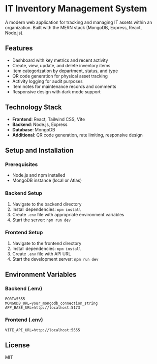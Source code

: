# IT Inventory Management System

A modern web application for tracking and managing IT assets within an organization. Built with the MERN stack (MongoDB, Express, React, Node.js).

## Features

- Dashboard with key metrics and recent activity
- Create, view, update, and delete inventory items
- Item categorization by department, status, and type
- QR code generation for physical asset tracking
- Activity logging for audit purposes
- Item notes for maintenance records and comments
- Responsive design with dark mode support

## Technology Stack

- **Frontend**: React, Tailwind CSS, Vite
- **Backend**: Node.js, Express
- **Database**: MongoDB
- **Additional**: QR code generation, rate limiting, responsive design

## Setup and Installation

### Prerequisites
- Node.js and npm installed
- MongoDB instance (local or Atlas)

### Backend Setup
1. Navigate to the backend directory
2. Install dependencies: `npm install`
3. Create `.env` file with appropriate environment variables
4. Start the server: `npm run dev`

### Frontend Setup
1. Navigate to the frontend directory
2. Install dependencies: `npm install`
3. Create `.env` file with API URL
4. Start the development server: `npm run dev`

## Environment Variables

### Backend (.env)
```
PORT=5555
MONGODB_URL=your_mongodb_connection_string
APP_BASE_URL=http://localhost:5173
```

### Frontend (.env)
```
VITE_API_URL=http://localhost:5555
```

## License

MIT